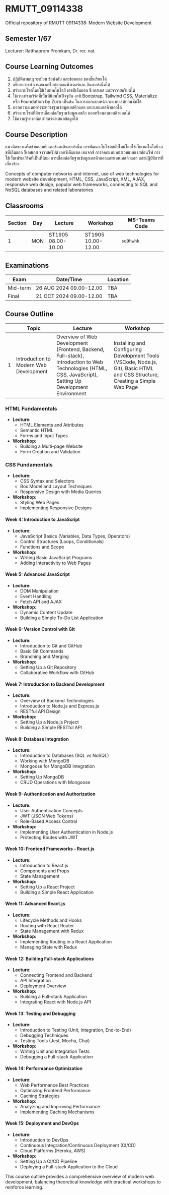 # RMUTT_09114338
Official repository of RMUTT 09114338: Modern Website Development

## Semester 1/67
Lecturer: Ratthaprom Promkam, Dr. rer. nat.

## Course Learning Outcomes

1. ปฏิบัติตามกฎ ระเบียบ ข้อบังคับ และข้อตกลง ของชั้นเรียนได้
2. อธิบายการทํางานของเครือข่ายคอมพิวเตอร์และ อินเทอร์เน็ตได้
3. สร้างเวบไซต์โดยใช้เว็บเทคโนโลยี เอชทีเอ็มแอล ซี เอสเอส และจาวาสคริปต์ได้
4. ใช้เวบเฟรมเวิร์คที่เป็นที่นิยมในปัจจุบัน อาทิ Bootstrap, Tailwind CSS, Materialize หรือ Foundation by Zurb เป็นต้น ในการออกแบบหน้าเวบแบบเรสปอนซีฟได้
5. บอกความแตกต่างระหว่างฐานข้อมูลเอสคิวแอล และนอนเอสคิวแอลได้
6. สร้างเวบไซต์ที่มีการเชื่อมต่อกับฐานข้อมูลเอสคิว แอลหรือนอนเอสคิวแอลได้
7. ใช้ความรู้ทางคณิตศาสตร์นําเสนอข้อมูลได้


## Course Description

แนวคิดของเครือข่ายคอมพิวเตอร์และอินเทอร์เน็ต การพัฒนาเว็บไซต์สมัยใหม่โดยใช้เว็บเทคโนโลยี เอชทีเอ็มแอล ซีเอสเอส จาวาสคริปต์ เอกซ์เอ็มแอล เอแจกซ์ การออกแบบหน้าเวบแบบเรสปอนซีฟ การใช้เว็บเฟรมเวิร์คที่เป็นที่นิยม การเชื่อมต่อกับฐานข้อมูลเอสคิวแอลและนอนเอสคิวแอล และปฏิบัติการที่เกี่ยวข้อง

Concepts of computer networks and internet, use of web technologies for modern website development, HTML, CSS, JavaScript, XML, AJAX, responsive web design, popular web frameworks, connecting to SQL and NoSQL databases and related laboratories


## Classrooms

|Section| Day  |  Lecture  | Workshop | MS-Teams Code |
|--------|-------|----------|----------|---------------|
| 1     | MON    | ST1905 <br> 08.00-10.00 | ST1905 <br>10.00-12.00 | `sq9hwhk` |


## Examinations

| Exam  | Date/Time  | Location |
|-------|-------------|----------|
| Mid-term | 26 AUG 2024 09.00-12.00 | TBA |
| Final    | 21 OCT 2024 09.00-12.00 | TBA |


## Course Outline

|    | Topic  |  Lecture           |  Workshop  |
|----|--------|--------------------|------------|
| 1  | Introduction to Modern Web Development | Overview of Web Development (Frontend, Backend, Full-stack), Introduction to Web Technologies (HTML, CSS, JavaScript), Setting Up Development Environment | Installing and Configuring Development Tools (VSCode, Node.js, Git), Basic HTML and CSS Structure, Creating a Simple Web Page |


  

### HTML Fundamentals
- **Lecture:**
  - HTML Elements and Attributes
  - Semantic HTML
  - Forms and Input Types
- **Workshop:**
  - Building a Multi-page Website
  - Form Creation and Validation

### CSS Fundamentals
- **Lecture:**
  - CSS Syntax and Selectors
  - Box Model and Layout Techniques
  - Responsive Design with Media Queries
- **Workshop:**
  - Styling Web Pages
  - Implementing Responsive Designs

#### Week 4: Introduction to JavaScript
- **Lecture:**
  - JavaScript Basics (Variables, Data Types, Operators)
  - Control Structures (Loops, Conditionals)
  - Functions and Scope
- **Workshop:**
  - Writing Basic JavaScript Programs
  - Adding Interactivity to Web Pages

#### Week 5: Advanced JavaScript
- **Lecture:**
  - DOM Manipulation
  - Event Handling
  - Fetch API and AJAX
- **Workshop:**
  - Dynamic Content Update
  - Building a Simple To-Do List Application

#### Week 6: Version Control with Git
- **Lecture:**
  - Introduction to Git and GitHub
  - Basic Git Commands
  - Branching and Merging
- **Workshop:**
  - Setting Up a Git Repository
  - Collaborative Workflow with GitHub

#### Week 7: Introduction to Backend Development
- **Lecture:**
  - Overview of Backend Technologies
  - Introduction to Node.js and Express.js
  - RESTful API Design
- **Workshop:**
  - Setting Up a Node.js Project
  - Building a Simple RESTful API

#### Week 8: Database Integration
- **Lecture:**
  - Introduction to Databases (SQL vs NoSQL)
  - Working with MongoDB
  - Mongoose for MongoDB Integration
- **Workshop:**
  - Setting Up MongoDB
  - CRUD Operations with Mongoose

#### Week 9: Authentication and Authorization
- **Lecture:**
  - User Authentication Concepts
  - JWT (JSON Web Tokens)
  - Role-Based Access Control
- **Workshop:**
  - Implementing User Authentication in Node.js
  - Protecting Routes with JWT

#### Week 10: Frontend Frameworks - React.js
- **Lecture:**
  - Introduction to React.js
  - Components and Props
  - State Management
- **Workshop:**
  - Setting Up a React Project
  - Building a Simple React Application

#### Week 11: Advanced React.js
- **Lecture:**
  - Lifecycle Methods and Hooks
  - Routing with React Router
  - State Management with Redux
- **Workshop:**
  - Implementing Routing in a React Application
  - Managing State with Redux

#### Week 12: Building Full-stack Applications
- **Lecture:**
  - Connecting Frontend and Backend
  - API Integration
  - Deployment Overview
- **Workshop:**
  - Building a Full-stack Application
  - Integrating React with Node.js API

#### Week 13: Testing and Debugging
- **Lecture:**
  - Introduction to Testing (Unit, Integration, End-to-End)
  - Debugging Techniques
  - Testing Tools (Jest, Mocha, Chai)
- **Workshop:**
  - Writing Unit and Integration Tests
  - Debugging a Full-stack Application

#### Week 14: Performance Optimization
- **Lecture:**
  - Web Performance Best Practices
  - Optimizing Frontend Performance
  - Caching Strategies
- **Workshop:**
  - Analyzing and Improving Performance
  - Implementing Caching Mechanisms

#### Week 15: Deployment and DevOps
- **Lecture:**
  - Introduction to DevOps
  - Continuous Integration/Continuous Deployment (CI/CD)
  - Cloud Platforms (Heroku, AWS)
- **Workshop:**
  - Setting Up a CI/CD Pipeline
  - Deploying a Full-stack Application to the Cloud

This course outline provides a comprehensive overview of modern web development, balancing theoretical knowledge with practical workshops to reinforce learning.